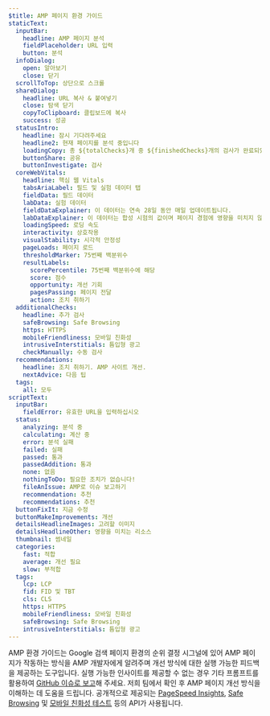 ```yaml
---
$title: AMP 페이지 환경 가이드
staticText:
  inputBar:
    headline: AMP 페이지 분석
    fieldPlaceholder: URL 입력
    button: 분석
  infoDialog:
    open: 알아보기
    close: 닫기
  scrollToTop: 상단으로 스크롤
  shareDialog:
    headline: URL 복사 & 붙여넣기
    close: 탐색 닫기
    copyToClipboard: 클립보드에 복사
    success: 성공
  statusIntro:
    headline: 잠시 기다려주세요
    headline2: 현재 페이지를 분석 중입니다
    loadingCopy: 총 ${totalChecks}개 중 ${finishedChecks}개의 검사가 완료되었습니다
    buttonShare: 공유
    buttonInvestigate: 검사
  coreWebVitals:
    headline: 핵심 웹 Vitals
    tabsAriaLabel: 필드 및 실험 데이터 탭
    fieldData: 필드 데이터
    labData: 실험 데이터
    fieldDataExplainer: 이 데이터는 연속 28일 동안 매일 업데이트됩니다.
    labDataExplainer: 이 데이터는 합성 시험의 값이며 페이지 경험에 영향을 미치지 않습니다.
    loadingSpeed: 로딩 속도
    interactivity: 상호작용
    visualStability: 시각적 안정성
    pageLoads: 페이지 로드
    thresholdMarker: 75번째 백분위수
    resultLabels:
      scorePercentile: 75번째 백분위수에 해당
      score: 점수
      opportunity: 개선 기회
      pagesPassing: 페이지 전달
      action: 조치 취하기
  additionalChecks:
    headline: 추가 검사
    safeBrowsing: Safe Browsing
    https: HTTPS
    mobileFriendliness: 모바일 친화성
    intrusiveInterstitials: 틈입형 광고
    checkManually: 수동 검사
  recommendations:
    headline: 조치 취하기. AMP 사이트 개선.
    nextAdvice: 다음 팁
  tags:
    all: 모두
scriptText:
  inputBar:
    fieldError: 유효한 URL을 입력하십시오
  status:
    analyzing: 분석 중
    calculating: 계산 중
    error: 분석 실패
    failed: 실패
    passed: 통과
    passedAddition: 통과
    none: 없음
    nothingToDo: 필요한 조치가 없습니다!
    fileAnIssue: AMP로 이슈 보고하기
    recommendation: 추천
    recommendations: 추천
  buttonFixIt: 지금 수정
  buttonMakeImprovements: 개선
  detailsHeadlineImages: 고려할 이미지
  detailsHeadlineOther: 영향을 미치는 리소스
  thumbnail: 썸네일
  categories:
    fast: 적합
    average: 개선 필요
    slow: 부적합
  tags:
    lcp: LCP
    fid: FID 및 TBT
    cls: CLS
    https: HTTPS
    mobileFriendliness: 모바일 친화성
    safeBrowsing: Safe Browsing
    intrusiveInterstitials: 틈입형 광고
---
```


AMP 환경 가이드는 Google 검색 페이지 환경의 순위 결정 시그널에 있어 AMP 페이지가 작동하는 방식을 AMP 개발자에게 알려주며 개선 방식에 대한 실행 가능한 피드백을 제공하는 도구입니다. 실행 가능한 인사이트를 제공할 수 없는 경우 기타 프롬프트를 활용하여 [GitHub 이슈로 보고](https://github.com/ampproject/amphtml/issues/new?assignees=&labels=Type:+Page+experience&template=page-experience.md&title=Page+experience+issue)해 주세요. 저희 팀에서 확인 후 AMP 페이지 개선 방식을 이해하는 데 도움을 드립니다. 공개적으로 제공되는 [PageSpeed Insights](https://developers.google.com/speed/pagespeed/insights/), [Safe Browsing](https://search.google.com/test/mobile-friendly) 및 [모바일 친화성 테스트](https://search.google.com/test/mobile-friendly) 등의 API가 사용됩니다.
